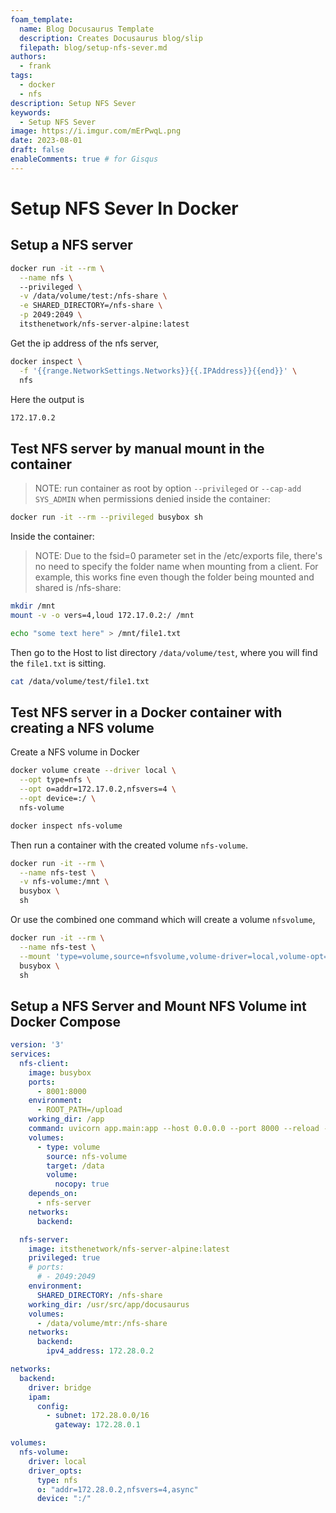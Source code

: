 ```yaml
---
foam_template:
  name: Blog Docusaurus Template
  description: Creates Docusaurus blog/slip
  filepath: blog/setup-nfs-sever.md
authors:
  - frank
tags:
  - docker
  - nfs
description: Setup NFS Sever
keywords:
  - Setup NFS Sever
image: https://i.imgur.com/mErPwqL.png
date: 2023-08-01
draft: false
enableComments: true # for Gisqus
---
```


# Setup NFS Sever In Docker

## Setup a NFS server

```sh
docker run -it --rm \
  --name nfs \ 
  --privileged \
  -v /data/volume/test:/nfs-share \
  -e SHARED_DIRECTORY=/nfs-share \
  -p 2049:2049 \
  itsthenetwork/nfs-server-alpine:latest
```

Get the ip address of the nfs server,

```sh
docker inspect \
  -f '{{range.NetworkSettings.Networks}}{{.IPAddress}}{{end}}' \
  nfs
```

Here the output is

```sh
172.17.0.2
```

## Test NFS server by manual **mount** in the container

> NOTE: run container as root by option `--privileged` or `--cap-add SYS_ADMIN` when permissions denied inside the container:

```sh
docker run -it --rm --privileged busybox sh
```

Inside the container:

> NOTE: Due to the fsid=0 parameter set in the /etc/exports file, there's no need to specify the folder name when mounting from a client. For example, this works fine even though the folder being mounted and shared is /nfs-share:
 
```sh
mkdir /mnt
mount -v -o vers=4,loud 172.17.0.2:/ /mnt

echo "some text here" > /mnt/file1.txt
```

Then go to the Host to list directory `/data/volume/test`, where you will find the `file1.txt` is sitting. 

```sh
cat /data/volume/test/file1.txt
```

## Test NFS server in a Docker container with creating a NFS volume

Create a NFS volume in Docker

```sh
docker volume create --driver local \
  --opt type=nfs \
  --opt o=addr=172.17.0.2,nfsvers=4 \
  --opt device=:/ \
  nfs-volume
```

```sh
docker inspect nfs-volume
```

Then run a container with the created volume `nfs-volume`.

```sh
docker run -it --rm \
  --name nfs-test \
  -v nfs-volume:/mnt \
  busybox \
  sh
```

Or use the combined one command which will create a volume `nfsvolume`, 

```sh
docker run -it --rm \
  --name nfs-test \
  --mount 'type=volume,source=nfsvolume,volume-driver=local,volume-opt=type=nfs,volume-opt=device=:/,"volume-opt=o=addr=172.17.0.2,rw,nfsvers=4,async",target=/mnt' \
  busybox \
  sh
```

## Setup a NFS Server and Mount NFS Volume int Docker Compose

```yaml
version: '3'
services:
  nfs-client:
    image: busybox
    ports:
      - 8001:8000
    environment:
      - ROOT_PATH=/upload
    working_dir: /app
    command: uvicorn app.main:app --host 0.0.0.0 --port 8000 --reload --log-config=log_conf.yaml
    volumes:
      - type: volume
        source: nfs-volume
        target: /data
        volume:
          nocopy: true
    depends_on:
      - nfs-server
    networks:
      backend:

  nfs-server:
    image: itsthenetwork/nfs-server-alpine:latest
    privileged: true
    # ports:
      # - 2049:2049
    environment:
      SHARED_DIRECTORY: /nfs-share
    working_dir: /usr/src/app/docusaurus
    volumes:
      - /data/volume/mtr:/nfs-share
    networks:
      backend:
        ipv4_address: 172.28.0.2

networks:
  backend:
    driver: bridge
    ipam:
      config:
        - subnet: 172.28.0.0/16
          gateway: 172.28.0.1

volumes:
  nfs-volume:
    driver: local
    driver_opts:
      type: nfs
      o: "addr=172.28.0.2,nfsvers=4,async"
      device: ":/"
```
